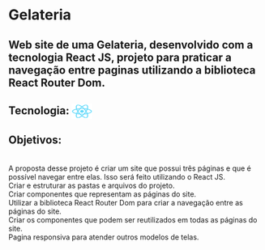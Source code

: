 # Gelateria

## Web site de uma Gelateria, desenvolvido com a tecnologia React JS, projeto para praticar a navegação entre paginas utilizando a biblioteca React Router Dom.

## Tecnologia:  <img align="center" alt="React" height="30" width="40" src="https://raw.githubusercontent.com/devicons/devicon/master/icons/react/react-original.svg">

## Objetivos:
<br/>  A proposta desse projeto é criar um site que possui três páginas e que é possível navegar entre elas. Isso será feito utilizando o React JS.
<br/>  Criar e estruturar as pastas e arquivos do projeto.
<br/>  Criar componentes que representam as páginas do site.
<br/>  Utilizar a biblioteca React Router Dom para criar a navegação entre as páginas do site.
<br/>  Criar os componentes que podem ser reutilizados em todas as páginas do site.
<br/>  Pagina responsiva para atender outros modelos de telas.
